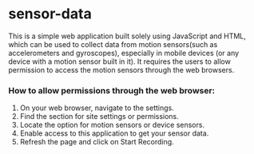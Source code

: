 # sensor-data
This is a simple web application built solely using JavaScript and HTML, which can be used to collect data from motion sensors(such as accelerometers and gyroscopes), especially in mobile devices (or any device with a motion sensor built in it). It requires the users to allow permission to access the motion sensors through the web browsers.
### How to allow permissions through the web browser:
1. On your web browser, navigate to the settings.
2. Find the section for site settings or permissions.
3. Locate the option for motion sensors or device sensors.
4. Enable access to this application to get your sensor data.
5. Refresh the page and click on Start Recording.
